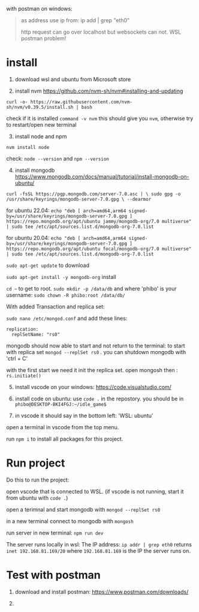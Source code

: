with postman on windows:

>   as address use  ip from: ip add | grep "eth0"
> 
>    http request can go over localhost but websockets can not. WSL postman problem!


# install

1. download wsl and ubuntu from Microsoft store

2. install nvm https://github.com/nvm-sh/nvm#installing-and-updating

`curl -o- https://raw.githubusercontent.com/nvm-sh/nvm/v0.39.5/install.sh | bash`

check if it is installed `command -v nvm` this should give you `nvm`, otherwise try to restart/open new terminal

3. install node and npm

`nvm install node`

check: `node --version` and `npm --version`

4. install mongodb  https://www.mongodb.com/docs/manual/tutorial/install-mongodb-on-ubuntu/

`curl -fsSL https://pgp.mongodb.com/server-7.0.asc | \
   sudo gpg -o /usr/share/keyrings/mongodb-server-7.0.gpg \
   --dearmor`   

for ubuntu 22.04: `echo "deb [ arch=amd64,arm64 signed-by=/usr/share/keyrings/mongodb-server-7.0.gpg ] https://repo.mongodb.org/apt/ubuntu jammy/mongodb-org/7.0 multiverse" | sudo tee /etc/apt/sources.list.d/mongodb-org-7.0.list`

for ubuntu 20.04: `echo "deb [ arch=amd64,arm64 signed-by=/usr/share/keyrings/mongodb-server-7.0.gpg ] https://repo.mongodb.org/apt/ubuntu focal/mongodb-org/7.0 multiverse" | sudo tee /etc/apt/sources.list.d/mongodb-org-7.0.list`

`sudo apt-get update` to download

`sudo apt-get install -y mongodb-org` install


`cd ~` to get to root. `sudo mkdir -p /data/db` and where 'phibo' is your username:  `sudo chown -R phibo:root /data/db/`

With added Transaction and replica set:

 `sudo nano /etc/mongod.conf` and add these lines:

```
replication:
  replSetName: "rs0"
```


mongodb should now able to start and not return to the terminal: to start with replica set `mongod --replSet rs0`  . you can shutdown mongodb with 'ctrl + C'

with the first start we need it init the replica set. open mongosh then : `rs.initiate()`

5. install vscode on your windows: https://code.visualstudio.com/

6. install code on ubuntu:  use `code .` in the repostory. you should be in `phibo@DESKTOP-BKI4FGJ:~/idle_game$`

7.  in vscode it should say in the bottom left: 'WSL: ubuntu'

open a terminal in vscode from the top menu.

run `npm i` to install all packages for this project.


# Run project

Do this to run the project:

 open vscode that is connected to WSL. (if vscode is not running, start it from ubuntu with `code .`)

 open a terimnal and start mongodb with `mongod --replSet rs0`

 in a new terminal connect to mongodb with `mongosh`

 run server in new terminal: `npm run dev`

 The server runs locally in wsl: The IP address: `ip addr | grep eth0` returns `inet 192.168.81.169/20` where `192.168.81.169` is the IP the server runs on.

 # Test with postman

 1. download and install postman: https://www.postman.com/downloads/

 2. 
